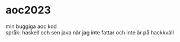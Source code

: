 # aoc2023
min buggiga aoc kod  
språk: haskell och sen java när jag inte fattar och inte är på hackkväll
